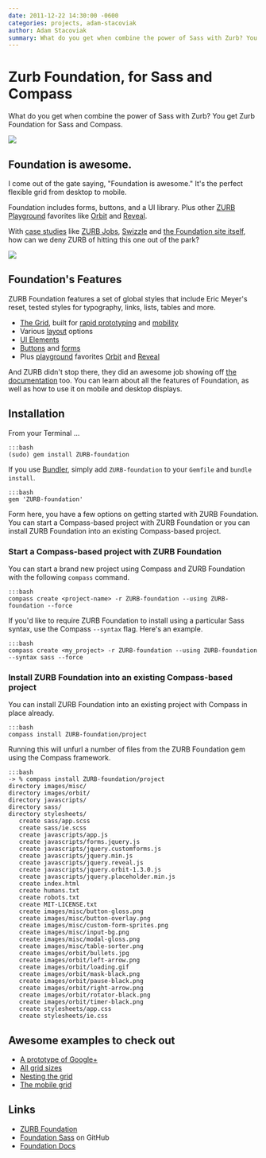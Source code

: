 ```yaml
---
date: 2011-12-22 14:30:00 -0600
categories: projects, adam-stacoviak
author: Adam Stacoviak
summary: What do you get when combine the power of Sass with Zurb? You get Zurb Foundation for Sass and Compass. It's the perfect flexible grid, desktop to mobile responsive, forms, buttons and UI library, plus other ZURB Playground favorites like Orbit and Reveal.
---
```


# Zurb Foundation, for Sass and Compass

What do you get when combine the power of Sass with Zurb? You get Zurb Foundation for Sass and Compass.

<a href="http://foundation.zurb.com/"><img src="/attachments/zurb-foundation.png" class="full" /></a>

## Foundation is awesome.

I come out of the gate saying, "Foundation is awesome." It's the perfect flexible grid from desktop to mobile.

Foundation includes forms, buttons, and a UI library. Plus other [ZURB Playground](http://www.zurb.com/playground) favorites like [Orbit](http://www.zurb.com/playground/orbit-jquery-image-slider) and [Reveal](http://www.zurb.com/playground/reveal-modal-plugin).

With [case studies](http://foundation.zurb.com/case-foundation.php) like [ZURB Jobs](http://www.zurb.com/jobs), [Swizzle](http://foundation.zurb.com/case-swizzle.php) and [the Foundation site itself](http://foundation.zurb.com/case-foundation.php), how can we deny ZURB of hitting this one out of the park?

<a href="http://www.getswizzle.com/"><img src="http://foundation.zurb.com/images/case-swizzle.jpg" class="full" /></a>

## Foundation's Features

ZURB Foundation features a set of global styles that include Eric Meyer's reset, tested styles for typography, links, lists, tables and more.

* [The Grid](http://foundation.zurb.com/grid.php), built for [rapid prototyping](http://foundation.zurb.com/prototyping.php) and [mobility](http://foundation.zurb.com/mobile.php)
* Various [layout](http://foundation.zurb.com/docs/layout.php) options
* [UI Elements](http://foundation.zurb.com/docs/ui.php)
* [Buttons](http://foundation.zurb.com/docs/buttons.php) and [forms](http://foundation.zurb.com/docs/forms.php)
* Plus [playground](http://www.zurb.com/playground) favorites [Orbit](http://www.zurb.com/playground/orbit-jquery-image-slider) and [Reveal](http://www.zurb.com/playground/reveal-modal-plugin)

And ZURB didn't stop there, they did an awesome job showing off [the documentation](http://foundation.zurb.com/docs/index.php) too. You can learn about all the features of Foundation, as well as how to use it on mobile and desktop displays.

## Installation

From your Terminal ...
    
    :::bash
    (sudo) gem install ZURB-foundation
    
If you use [Bundler](http://gembundler.com/), simply add `ZURB-foundation` to your `Gemfile` and `bundle install`.

    :::bash
    gem 'ZURB-foundation'
    
Form here, you have a few options on getting started with ZURB Foundation. You can start a Compass-based project with ZURB Foundation or you can install ZURB Foundation into an existing Compass-based project.

### Start a Compass-based project with ZURB Foundation

You can start a brand new project using Compass and ZURB Foundation with the following `compass` command.

    :::bash
    compass create <project-name> -r ZURB-foundation --using ZURB-foundation --force

If you'd like to require ZURB Foundation to install using a particular Sass syntax, use the Compass `--syntax` flag. Here's an example.

    :::bash
    compass create <my_project> -r ZURB-foundation --using ZURB-foundation --syntax sass --force

### Install ZURB Foundation into an existing Compass-based project

You can install ZURB Foundation into an existing project with Compass in place already.

    :::bash
    compass install ZURB-foundation/project

Running this will unfurl a number of files from the ZURB Foundation gem using the Compass framework.

    :::bash
    -> % compass install ZURB-foundation/project
    directory images/misc/ 
    directory images/orbit/ 
    directory javascripts/ 
    directory sass/ 
    directory stylesheets/ 
       create sass/app.scss 
       create sass/ie.scss 
       create javascripts/app.js 
       create javascripts/forms.jquery.js 
       create javascripts/jquery.customforms.js 
       create javascripts/jquery.min.js 
       create javascripts/jquery.reveal.js 
       create javascripts/jquery.orbit-1.3.0.js 
       create javascripts/jquery.placeholder.min.js 
       create index.html 
       create humans.txt 
       create robots.txt 
       create MIT-LICENSE.txt 
       create images/misc/button-gloss.png 
       create images/misc/button-overlay.png 
       create images/misc/custom-form-sprites.png 
       create images/misc/input-bg.png 
       create images/misc/modal-gloss.png 
       create images/misc/table-sorter.png 
       create images/orbit/bullets.jpg 
       create images/orbit/left-arrow.png 
       create images/orbit/loading.gif 
       create images/orbit/mask-black.png 
       create images/orbit/pause-black.png 
       create images/orbit/right-arrow.png 
       create images/orbit/rotator-black.png 
       create images/orbit/timer-black.png 
       create stylesheets/app.css 
       create stylesheets/ie.css 


## Awesome examples to check out

* [A prototype of Google+](http://foundation.zurb.com/prototype-example2.php)
* [All grid sizes](http://foundation.zurb.com/grid-example1.php)
* [Nesting the grid](http://foundation.zurb.com/grid-example2.php)
* [The mobile grid](http://foundation.zurb.com/mobile-example1.php)

## Links

* [ZURB Foundation](http://foundation.zurb.com/)
* [Foundation Sass](https://github.com/zurb/foundation-sass) on GitHub
* [Foundation Docs](http://foundation.zurb.com/docs/)
